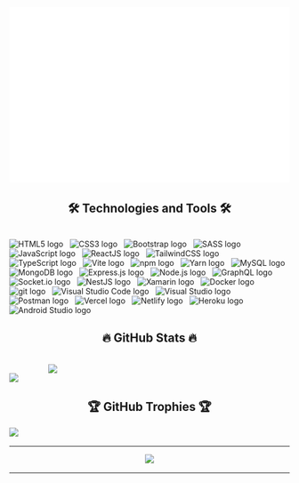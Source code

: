 <a href="#" target="_blank">
  <img src="./svg/aprilnnma.svg" width="1200" alt="#" />
</a>

<h2 align="center">🛠 Technologies and Tools 🛠</h2>
<br>
<!-- https://simpleicons.org/ -->
<span><img src="https://img.shields.io/badge/HTML5-282C34?logo=html5&logoColor=E34F26" alt="HTML5 logo" title="HTML5" height="25" /></span>
&nbsp;
<span><img src="https://img.shields.io/badge/CSS3-282C34?logo=css3&logoColor=1572B6" alt="CSS3 logo" title="CSS3" height="25" /></span>
&nbsp;
<span><img src="https://img.shields.io/badge/Bootstrap-282C34?logo=bootstrap&logoColor=7952B3" alt="Bootstrap logo" title="Bootstrap" height="25" /></span>
&nbsp;
<span><img src="https://img.shields.io/badge/Sass-282C34?logo=sass&logoColor=CC6699" alt="SASS logo" title="SASS" height="25" /></span>
&nbsp;
<span><img src="https://img.shields.io/badge/JavaScript-282C34?logo=javascript&logoColor=F7DF1E" alt="JavaScript logo" title="JavaScript" height="25" /></span>
&nbsp;
<span><img src="https://img.shields.io/badge/ReactJS-282C34?logo=react&logoColor=61DAFB" alt="ReactJS logo" title="ReactJS" height="25" /></span>
&nbsp;
<span><img src="https://img.shields.io/badge/Tailwind%20CSS-282C34?logo=tailwind-css&logoColor=38B2AC" alt="TailwindCSS logo" title="TailwindCSS" height="25" /></span>
&nbsp;
<span><img src="https://img.shields.io/badge/TypeScript-282C34?logo=typescript&logoColor=3178C6" alt="TypeScript logo" title="TypeScript" height="25" /></span>
&nbsp;
<span><img src="https://img.shields.io/badge/Vite-282C34?logo=vite&logoColor=646CFF" alt="Vite logo" title="Vite" height="25" /></span>
&nbsp;
<span><img src="https://img.shields.io/badge/npm-282C34?logo=npm&logoColor=CB3837" alt="npm logo" title="npm" height="25" /></span>
&nbsp;
<span><img src="https://img.shields.io/badge/Yarn-282C34?logo=yarn&logoColor=2A275C" alt="Yarn logo" title="Yarn" height="25" /></span>
&nbsp;
<span><img src="https://img.shields.io/badge/MySQL-282C34?logo=mysql&logoColor=2E51A2" alt="MySQL logo" title="MySQL" height="25" /></span>
&nbsp;
<span><img src="https://img.shields.io/badge/MongoDB-282C34?logo=mongodb&logoColor=47A248" alt="MongoDB logo" title="MongoDB" height="25" /></span>
&nbsp;
<span><img src="https://img.shields.io/badge/Express-282C34?logo=express&logoColor=FFFFFF" alt="Express.js logo" title="Express.js" height="25" /></span>
&nbsp;
<span><img src="https://img.shields.io/badge/Node.js-282C34?logo=node.js&logoColor=00F200" alt="Node.js logo" title="Node.js" height="25" /></span>
&nbsp;
<span><img src="https://img.shields.io/badge/GraphQL-282C34?logo=graphql&logoColor=E10098" alt="GraphQL logo" title="GraphQL" height="25" /></span>
&nbsp;
<span><img src="https://img.shields.io/badge/Socket.io-282C34?logo=socketdotio&logoColor=010101" alt="Socket.io logo" title="Socket.io" height="25" /></span>
&nbsp;
<span><img src="https://img.shields.io/badge/Nestjs-282C34?logo=nestjs&logoColor=E0234E" alt="NestJS logo" title="NestJS" height="25" /></span>
&nbsp;
<span><img src="https://img.shields.io/badge/Xamarin-282C34?logo=xamarin&logoColor=3498DB" alt="Xamarin logo" title="C#" height="25" /></span>
&nbsp;
<span><img src="https://img.shields.io/badge/Docker-282C34?logo=docker&logoColor=2496ED" alt="Docker logo" title="Docker" height="25" /></span>
&nbsp;
<span><img src="https://img.shields.io/badge/git-282C34?logo=git&logoColor=F05032" alt="git logo" title="git" height="25" /></span>
&nbsp;
<span><img src="https://img.shields.io/badge/VS%20Code-282C34?logo=visual-studio-code&logoColor=007ACC" alt="Visual Studio Code logo" title="Visual Studio Code" height="25" /></span>
&nbsp;
<span><img src="https://img.shields.io/badge/Visual%20Studio-282C34?logo=visual-studio&logoColor=5C2D91" alt="Visual Studio logo" title="Visual Studio" height="25" /></span>
&nbsp;
<span><img src="https://img.shields.io/badge/Postman-282C34?logo=postman&logoColor=FF6C37" alt="Postman logo" title="Postman" height="25" /></span>
&nbsp;
<span><img src="https://img.shields.io/badge/Vercel-282C34?logo=vercel&logoColor=000000" alt="Vercel logo" title="Vercel" height="25" /></span>
&nbsp;
<span><img src="https://img.shields.io/badge/Netlify-282C34?logo=netlify&logoColor=00C7B7" alt="Netlify logo" title="Netlify" height="25" /></span>
&nbsp;
<span><img src="https://img.shields.io/badge/Heroku-282C34?logo=heroku&logoColor=430098" alt="Heroku logo" title="Heroku" height="25" /></span>
&nbsp;
<span><img src="https://img.shields.io/badge/Android%20Studio-282C34?logo=android-studio&logoColor=3DDC84" alt="Android Studio logo" title="Android Studio" height="25" /></span>
&nbsp;
<br>

<h2 align="center">🔥 GitHub Stats 🔥</h2>
<!-- https://github.com/anuraghazra/github-readme-stats -->
<br>
<div align=center>
  <!-- <a href="#" title="April-nnma">
    <img align="center" width="380" src="https://github-readme-streak-stats.herokuapp.com/?user=April-nnma&theme=react&hide_border=false" />
  </a> -->
   <a href="#" title="April-nnma">
    <img align="right" width="434" src="https://github-readme-stats.vercel.app/api?username=April-nnma&theme=react&hide_border=false&include_all_commits=false&count_private=false" />
  </a>
  <a href="#" title="April-nnma">
    <img width="315" align="left" src="https://github-readme-stats.vercel.app/api/top-langs/?username=April-nnma&theme=react&hide_border=false&include_all_commits=false&count_private=false&layout=compact" />
  </a>
</div>
<br>

<h2 align="center">🏆 GitHub Trophies 🏆</h2>

![](https://github-profile-trophy.vercel.app/?username=April-nnma&theme=discord&no-frame=false&no-bg=true&margin-w=4)

---

<div align="center">
  <a href="https://visitcount.itsvg.in" title="April-nnma">
    <img src="https://visitcount.itsvg.in/api?id=April-nnma&icon=9&color=1" />
  </a>
</div>

<!-- Proudly created with GPRM ( https://gprm.itsvg.in ) -->

---
